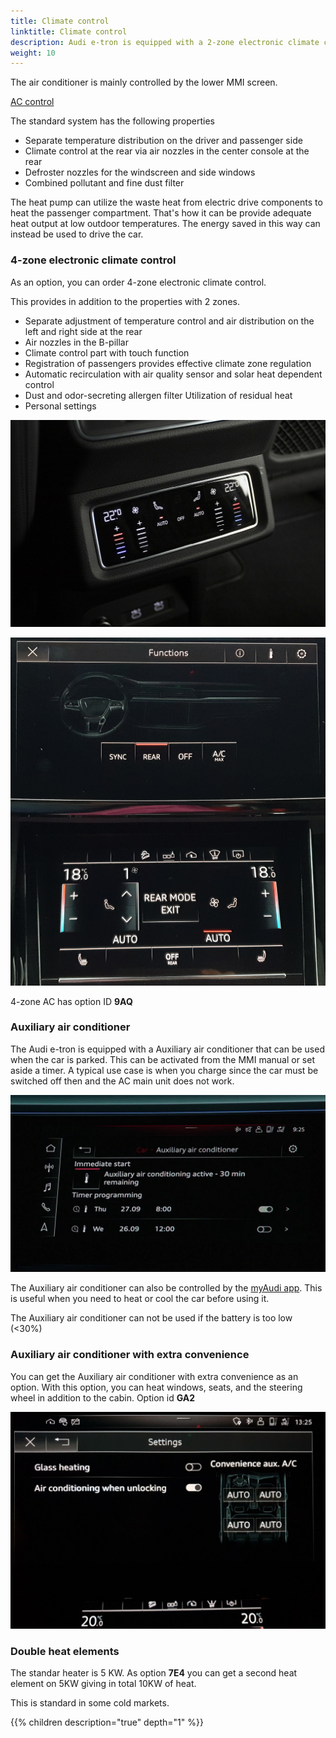 ```yaml
---
title: Climate control
linktitle: Climate control
description: Audi e-tron is equipped with a 2-zone electronic climate control with heat pump as standard.
weight: 10
---
```


The air conditioner is mainly controlled by the lower MMI screen.

[AC control](accontrol.jpg "In the lower screen, fans and temperature can be controlled")

The standard system has the following properties

- Separate temperature distribution on the driver and passenger side
- Climate control at the rear via air nozzles in the center console at the rear
- Defroster nozzles for the windscreen and side windows
- Combined pollutant and fine dust filter

The heat pump can utilize the waste heat from electric drive components to heat the passenger compartment. That's how it can be
provide adequate heat output at low outdoor temperatures. The energy saved in this way can instead be used to
drive the car.

### 4-zone electronic climate control

As an option, you can order 4-zone electronic climate control.

This provides in addition to the properties with 2 zones.

- Separate adjustment of temperature control and air distribution on the left and right side at the rear
- Air nozzles in the B-pillar
- Climate control part with touch function
- Registration of passengers provides effective climate zone regulation
- Automatic recirculation with air quality sensor and solar heat dependent control
- Dust and odor-secreting allergen filter
Utilization of residual heat
- Personal settings

![4 zone](4zone.jpg "Display to control the two zones in the rear seat")

![First screen menu](firstscreenmenu.jpg "Rear zones can also be checked in front or synchronized with the rest")

4-zone AC has option ID **9AQ**

### Auxiliary air conditioner

The Audi e-tron is equipped with a Auxiliary air conditioner that can be used when the car is parked. This can be activated
from the MMI manual or set aside a timer. A typical use case is when you charge since the car must be switched off then and the AC main unit does not work.

![Pre condition](precondition.jpg "Auxiliary air conditioner will run for 30 minutes (60 min during HPC charging) and can be started from MMI or myAudi app")

The Auxiliary air conditioner can also be controlled by the [myAudi app](../../technology/audiconnect/myaudi/). This is useful when you need to heat or cool the car before using it.

The Auxiliary air conditioner can not be used if the battery is too low (<30%)

### Auxiliary air conditioner with extra convenience

You can get the Auxiliary air conditioner with extra convenience as an option. With this option, you can heat windows, seats, and the steering wheel in addition to the cabin.
 Option id **GA2**

![comfort settings](conviencesettings.jpg "comfort settings")

### Double heat elements

The standar heater is 5 KW. As option **7E4** you can get a second heat element on 5KW giving in total 10KW of heat.

This is standard in some cold markets.

{{% children description="true" depth="1" %}}
